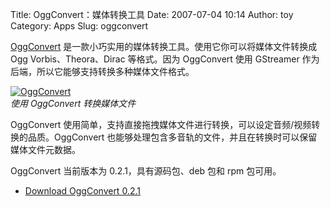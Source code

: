 Title: OggConvert：媒体转换工具
Date: 2007-07-04 10:14
Author: toy
Category: Apps
Slug: oggconvert

[OggConvert](http://oggconvert.tristanb.net/)
是一款小巧实用的媒体转换工具。使用它你可以将媒体文件转换成 Ogg
Vorbis、Theora、Dirac 等格式。因为 OggConvert 使用 GStreamer
作为后端，所以它能够支持转换多种媒体文件格式。

[![OggConvert](http://i.linuxtoy.org/i/2007/07/oggconvert_s.jpg)](http://i.linuxtoy.org/i/2007/07/oggconvert.jpg)  
*使用 OggConvert 转换媒体文件*

OggConvert
使用简单，支持直接拖拽媒体文件进行转换，可以设定音频/视频转换的品质。OggConvert
也能够处理包含多音轨的文件，并且在转换时可以保留媒体文件元数据。

OggConvert 当前版本为 0.2.1，具有源码包、deb 包和 rpm 包可用。

- [Download OggConvert 0.2.1](http://oggconvert.tristanb.net/download/)
